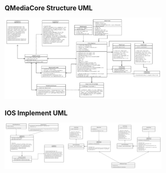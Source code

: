 ## QMediaCore Structure UML

![avatar](resource/qmediaframework.png)

## IOS Implement UML

![avatar](resource/IOSImplement.png)
